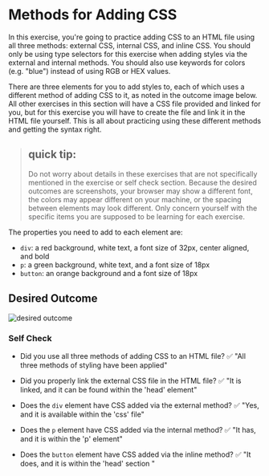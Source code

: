 # Methods for Adding CSS
In this exercise, you're going to practice adding CSS to an HTML file using all three methods: external CSS, internal CSS, and inline CSS. You should only be using type selectors for this exercise when adding styles via the external and internal methods. You should also use keywords for colors (e.g. "blue") instead of using RGB or HEX values.

There are three elements for you to add styles to, each of which uses a different method of adding CSS to it, as noted in the outcome image below. All other exercises in this section will have a CSS file provided and linked for you, but for this exercise you will have to create the file and link it in the HTML file yourself. This is all about practicing using these different methods and getting the syntax right.

> ## quick tip:
> Do not worry about details in these exercises that are not specifically mentioned in the exercise or self check section. Because the desired outcomes are screenshots, your browser may show a different font, the colors may appear different on your machine, or the spacing between elements may look different. Only concern yourself with the specific items you are supposed to be learning for each exercise.

The properties you need to add to each element are:

* `div`: a red background, white text, a font size of 32px, center aligned, and bold
* `p`: a green background, white text, and a font size of 18px
* `button`: an orange background and a font size of 18px

## Desired Outcome
![desired outcome](./desired-outcome.png)


### Self Check
- Did you use all three methods of adding CSS to an HTML file? 
    ✅ "All three methods of styling have been applied"  

- Did you properly link the external CSS file in the HTML file? 
    ✅ "It is linked, and it can be found within the 'head' element"

- Does the `div` element have CSS added via the external method?
    ✅  "Yes, and it is available within the 'css' file"

- Does the `p` element have CSS added via the internal method?
    ✅  "It has, and it is within the 'p' element"

- Does the `button` element have CSS added via the inline method?
    ✅ "It does, and it is within the 'head' section "
